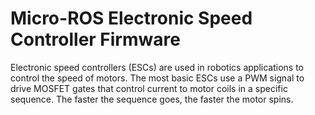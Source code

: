 # Micro-ROS Electronic Speed Controller Firmware
Electronic speed controllers (ESCs) are used in robotics applications to control the speed of motors.
The most basic ESCs use a PWM signal to drive MOSFET gates that control current to motor coils in a specific sequence.
The faster the sequence goes, the faster the motor spins.
